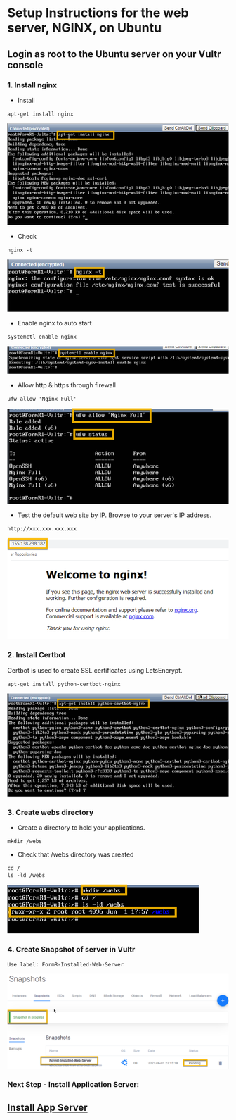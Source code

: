 # Setup Instructions for the web server, NGINX, on Ubuntu

## Login as root to the Ubuntu server on your Vultr console

### 1. Install nginx
- Install
```
apt-get install nginx
```
![Install NGINX](./images/fr0303-01_Ubuntu-install-nginx.png "Install NGINX")

- Check
```
nginx -t
```
![Check NGINX](./images/fr0303-02_Ubuntu-check-nginx.png "Check NGINX")

- Enable nginx to auto start
```
systemctl enable nginx
```
![Enable NGINX](./images/fr0303-03_Ubuntu-enable-nginx.png "Enable NGINX")

- Allow http & https through firewall
```
ufw allow 'Nginx Full'
```
![Allow NGINX Ports](./images/fr0303-04_Ubuntu-allow-nginx-ports.png "Allow NGINX Ports")

- Test the default web site by IP. Browse to your server's IP address.
```
http://xxx.xxx.xxx.xxx
```
![Test Web Site](./images/fr0303-05_Ubuntu-test-web-site.png "Test Web Site")

### 2. Install Certbot

Certbot is used to create SSL certificates using LetsEncrypt.

```
apt-get install python-certbot-nginx
```
![Install Certbot](./images/fr0303-06_Ubuntu-install-certbot.png "Install Certbot")


### 3. Create webs directory

- Create a directory to hold your applications.
```
mkdir /webs
```

- Check that /webs directory was created
```
cd /
ls -ld /webs
```
![Create Webs Directory](./images/fr0303-07_Ubuntu-create-webs-directory.png "Create Webs Directory")

### 4. Create Snapshot of server in Vultr
```
Use label: FormR-Installed-Web-Server
```

![Take Snapshot](./images/fr0303-08_Ubuntu-take-snapshot.png "Take Snapshot")


### Next Step - Install Application Server: 

## [Install App Server](../setup/fr0304_Setup-App-Server-Ubuntu.md)
